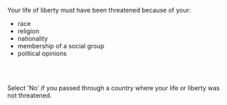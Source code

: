 Your life of liberty must have been threatened because of your:
- race
- religion
- nationality
- membership of a social group
- political opinions
<br>
<br>

Select 'No' if you passed through a country where your life or liberty was not threatened.
